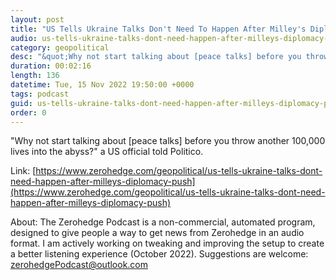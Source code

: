 ```yaml
---
layout: post
title: "US Tells Ukraine Talks Don't Need To Happen After Milley's Diplomacy Push"
audio: us-tells-ukraine-talks-dont-need-happen-after-milleys-diplomacy-push-0
category: geopolitical
desc: "&quot;Why not start talking about [peace talks] before you throw another 100,000 lives into the abyss?&quot; a US official told Politico."
duration: 00:02:16
length: 136
datetime: Tue, 15 Nov 2022 19:50:00 +0000
tags: podcast
guid: us-tells-ukraine-talks-dont-need-happen-after-milleys-diplomacy-push-0
order: 0
---
```

&quot;Why not start talking about [peace talks] before you throw another 100,000 lives into the abyss?&quot; a US official told Politico.

Link: [https://www.zerohedge.com/geopolitical/us-tells-ukraine-talks-dont-need-happen-after-milleys-diplomacy-push](https://www.zerohedge.com/geopolitical/us-tells-ukraine-talks-dont-need-happen-after-milleys-diplomacy-push)

About: The Zerohedge Podcast is a non-commercial, automated program, designed to give people a way to get news from Zerohedge in an audio format.  I am actively working on tweaking and improving the setup to create a better listening experience (October 2022).  Suggestions are welcome: [zerohedgePodcast@outlook.com](mailto:zerohedgePodcast@outlook.com)